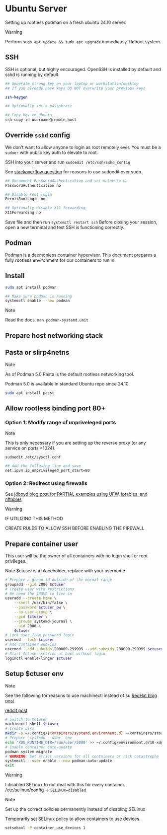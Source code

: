 # Ubuntu Server 

Setting up rootless podman on a fresh ubuntu 24.10 server.

> [!WARNING]
> Perform `sudo apt update && sudo apt upgrade` immediately. Reboot system.

## SSH

SSH is optional, but highly encouraged. OpenSSH is installed by default and sshd is running by default.

```bash
## Generate strong key on your laptop or workstation/desktop
## If you already have keys DO NOT overwrite your previous keys

ssh-keygen

## Optionally set a passphrase

## Copy key to Ubuntu
ssh-copy-id username@remote_host
```

## Override `sshd` config

We don't want to allow anyone to login as root remotely ever. You must be a
`sudoer` with public key auth to elevate to root.

SSH into your server and run `sudoedit /etc/ssh/sshd_config` 

See [stackoverflow question](https://superuser.com/questions/785187/sudoedit-why-use-it-over-sudo-vi) for reasons to use sudoedit over sudo.

```bash
## Uncomment PasswordAuthentication and set value to no
PasswordAuthentication no

## Disable root login
PermitRootLogin no

## Optionally disable X11 forwarding
X11Forwarding no
```
Save file and then run `systemctl restart ssh` Before closing your session, open a new terminal and test SSH is functioning correctly.

## Podman

Podman is a daemonless container hypervisor. This document prepares a fully
rootless environment for our containers to run in.

## Install

```bash
sudo apt install podman

## Make sure podman is running
systemctl enable --now podman
```

> [!NOTE]
> Read the docs.
> `man podman-systemd.unit`

## Prepare host networking stack

## Pasta or slirp4netns

> [!NOTE]
> As of Podman 5.0 Pasta is the default rootless networking tool.
> 
> Podman 5.0 is available in standard Ubuntu repo since 24.10.

```bash
sudo apt install passt
```

## Allow rootless binding port 80+

### Option 1: Modify range of unpriveleged ports

> [!NOTE]
> This is only necessary if you are setting up the reverse proxy (or any service on ports <1024).

`sudoedit /etc/sysctl.conf`
```bash
## Add the following line and save
net.ipv4.ip_unprivileged_port_start=80
```

### Option 2: Redirect using firewalls
See [jdboyd blog post for PARTIAL examples using UFW, iptables, and nftables](https://blog.jdboyd.net/2024/05/exposing-privileged-ports-with-podman/)

>[!WARNING]
> IF UTILIZING THIS METHOD
>
> CREATE RULES TO ALLOW SSH BEFORE ENABLING THE FIREWALL

## Prepare container user

This user will be the owner of all containers with no login shell or root
privileges. 

Note $ctuser is a placeholder, replace with your username

```bash
# Prepare a group id outside of the normal range
groupadd --gid 2000 $ctuser
# Create user with restrictions
# We need the $HOME to live in
useradd --create-home \
    --shell /usr/bin/false \
    --password $ctuser_pw \
    --no-user-group \
    --gid $ctuser \
    --groups systemd-journal \
    --uid 2000 \
    $ctuser
# Lock user from password login
usermod --lock $ctuser
# Add container sub-ids
usermod --add-subuids 200000-299999 --add-subgids 200000-299999 $ctuser
# Start $ctuser session at boot without login
loginctl enable-linger $ctuser
```

## Setup $ctuser env

>[!NOTE]
> See the following for reasons to use machinectl instead of su
> [RedHat blog post](https://www.redhat.com/en/blog/sudo-rootless-podman)
>
> [reddit post](https://old.reddit.com/r/linuxadmin/comments/rxrczr/in_interesting_tidbit_i_just_learned_about_the/)

```bash
# Switch to $ctuser
machinectl shell $ctuser
# Create dirs
mkdir -p ~/.config/{containers/systemd,environment.d} ~/containers/storage
# Prepare `systemd --user` env
echo 'XDG_RUNTIME_DIR=/run/user/2000' >> ~/.config/environment.d/10-xdg.conf
# Enable container auto-update
podman system migrate
# WARNING: Set strict versions for all containers or risk catastrophe
systemctl --user enable --now podman-auto-update
exit
```

> [!WARNING]
> I disabled SELinux to not deal with this for every container.
> /etc/selinux/config -> `SELINUX=disabled`

> [!NOTE]
> Set up the correct policies permanently instead of disabling SELinux

Temporarily set SELinux policy to allow containers to use devices.

```bash
setsebool -P container_use_devices 1
```
